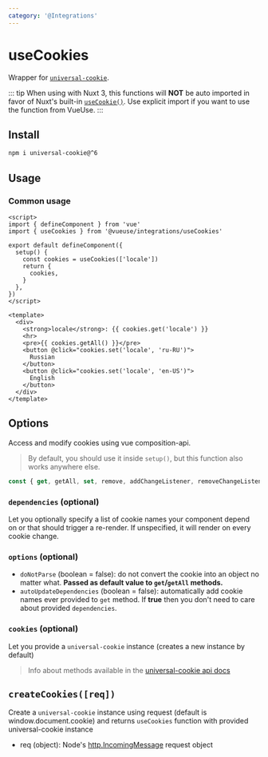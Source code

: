 ```yaml
---
category: '@Integrations'
---
```


# useCookies

Wrapper for [`universal-cookie`](https://www.npmjs.com/package/universal-cookie).

::: tip
When using with Nuxt 3, this functions will **NOT** be auto imported in favor of Nuxt's built-in [`useCookie()`](https://v3.nuxtjs.org/api/composables/use-cookie). Use explicit import if you want to use the function from VueUse.
:::

## Install

```bash
npm i universal-cookie@^6
```

## Usage

### Common usage

```vue
<script>
import { defineComponent } from 'vue'
import { useCookies } from '@vueuse/integrations/useCookies'

export default defineComponent({
  setup() {
    const cookies = useCookies(['locale'])
    return {
      cookies,
    }
  },
})
</script>

<template>
  <div>
    <strong>locale</strong>: {{ cookies.get('locale') }}
    <hr>
    <pre>{{ cookies.getAll() }}</pre>
    <button @click="cookies.set('locale', 'ru-RU')">
      Russian
    </button>
    <button @click="cookies.set('locale', 'en-US')">
      English
    </button>
  </div>
</template>
```

## Options

Access and modify cookies using vue composition-api.

> By default, you should use it inside `setup()`, but this function also works anywhere else.

```ts
const { get, getAll, set, remove, addChangeListener, removeChangeListener } = useCookies(['cookie-name'], { doNotParse: false, autoUpdateDependencies: false })
```

### `dependencies` (optional)

Let you optionally specify a list of cookie names your component depend on or that should trigger a re-render. If unspecified, it will render on every cookie change.

### `options` (optional)

- `doNotParse` (boolean = false): do not convert the cookie into an object no matter what. **Passed as default value to `get`/`getAll` methods.**
- `autoUpdateDependencies` (boolean = false): automatically add cookie names ever provided to `get` method. If **true** then you don't need to care about provided `dependencies`.

### `cookies` (optional)

Let you provide a `universal-cookie` instance (creates a new instance by default)

> Info about methods available in the [universal-cookie api docs](https://www.npmjs.com/package/universal-cookie#api---cookies-class)

## `createCookies([req])`

Create a `universal-cookie` instance using request (default is window.document.cookie) and returns `useCookies` function with provided universal-cookie instance

- req (object): Node's [http.IncomingMessage](https://nodejs.org/api/http.html#http_class_http_incomingmessage) request object
